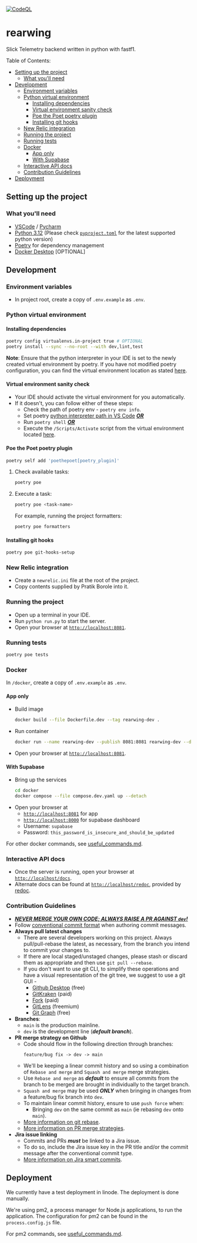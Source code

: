 [![CodeQL](https://github.com/Slick-Telemetry/rearwing/actions/workflows/codeql.yml/badge.svg?branch=main)](https://github.com/Slick-Telemetry/rearwing/actions/workflows/codeql.yml)

# rearwing <!-- omit from toc -->

Slick Telemetry backend written in python with fastf1.

Table of Contents:

- [Setting up the project](#setting-up-the-project)
  - [What you'll need](#what-youll-need)
- [Development](#development)
  - [Environment variables](#environment-variables)
  - [Python virtual environment](#python-virtual-environment)
    - [Installing dependencies](#installing-dependencies)
    - [Virtual environment sanity check](#virtual-environment-sanity-check)
    - [Poe the Poet poetry plugin](#poe-the-poet-poetry-plugin)
    - [Installing git hooks](#installing-git-hooks)
  - [New Relic integration](#new-relic-integration)
  - [Running the project](#running-the-project)
  - [Running tests](#running-tests)
  - [Docker](#docker)
    - [App only](#app-only)
    - [With Supabase](#with-supabase)
  - [Interactive API docs](#interactive-api-docs)
  - [Contribution Guidelines](#contribution-guidelines)
- [Deployment](#deployment)

## Setting up the project

### What you'll need

- [VSCode](https://code.visualstudio.com/) / [Pycharm](https://www.jetbrains.com/pycharm/)
- [Python 3.12](https://www.python.org/) (Please check [`pyproject.toml`](./pyproject.toml) for the latest supported python version)
- [Poetry](https://python-poetry.org/docs/#installing-with-the-official-installer) for dependency management
- [Docker Desktop](https://docs.docker.com/desktop/) [OPTIONAL]

## Development

### Environment variables

- In project root, create a copy of `.env.example` as `.env`.

### Python virtual environment

#### Installing dependencies

```sh
poetry config virtualenvs.in-project true # OPTIONAL
poetry install --sync --no-root --with dev,lint,test
```

**Note**: Ensure that the python interpreter in your IDE is set to the newly created virtual environment by poetry. If you have not modified poetry configuration, you can find the virtual environment location as stated [here](https://python-poetry.org/docs/configuration/#cache-directory).

#### Virtual environment sanity check

- Your IDE should activate the virtual environment for you automatically.
- If it doesn't, you can follow either of these steps:
  - Check the path of poetry env - `poetry env info`.
  -  Set poetry [python interpreter path in VS Code](https://code.visualstudio.com/docs/python/environments#_working-with-python-interpreters) <u> ***OR*** </u>
  -  Run `poetry shell` <u> ***OR*** </u>
  -  Execute the `/Scripts/Activate` script from the virtual environment located [here](https://python-poetry.org/docs/configuration/#cache-directory).


#### Poe the Poet poetry plugin

```sh
poetry self add 'poethepoet[poetry_plugin]'
```

1. Check available tasks:
   ```sh
   poetry poe
   ```
2. Execute a task:
   ```sh
   poetry poe <task-name>
   ```
    For example, running the project formatters:
    ```sh
    poetry poe formatters
    ```

#### Installing git hooks

```sh
poetry poe git-hooks-setup
```

### New Relic integration

 - Create a `newrelic.ini` file at the root of the project.
 - Copy contents supplied by Pratik Borole into it.

### Running the project

- Open up a terminal in your IDE.
- Run `python run.py` to start the server.
- Open your browser at [`http://localhost:8081`](http://localhost:8081).

### Running tests

```sh
poetry poe tests
```

### Docker

In `/docker`, create a copy of `.env.example` as `.env`.

#### App only

- Build image
  ```sh
  docker build --file Dockerfile.dev --tag rearwing-dev .
  ```
- Run container
  ```sh
  docker run --name rearwing-dev --publish 8081:8081 rearwing-dev --detach
  ```
- Open your browser at [`http://localhost:8081`](http://localhost:8081).

#### With Supabase

- Bring up the services
  ```sh
  cd docker
  docker compose --file compose.dev.yaml up --detach
  ```
- Open your browser at
  - [`http://localhost:8081`](http://localhost:8081) for app
  - [`http://localhost:8000`](http://localhost:8000) for supabase dashboard
  - Username: `supabase`
  - Password: `this_password_is_insecure_and_should_be_updated`

For other docker commands, see [useful_commands.md](./useful_commands.md).

### Interactive API docs

- Once the server is running, open your browser at [`http://localhost/docs`](http://localhost/docs).
- Alternate docs can be found at [`http://localhost/redoc`](http://localhost/redoc), provided by [redoc](https://github.com/Redocly/redoc).

### Contribution Guidelines

- <u> ***NEVER MERGE YOUR OWN CODE; ALWAYS RAISE A PR AGAINST `dev`!*** </u>
- Follow [conventional commit format](https://www.conventionalcommits.org/en/v1.0.0/) when authoring commit messages.
- **Always pull latest changes**
  - There are several developers working on this project. Always pull/pull-rebase the latest, as necessary, from the branch you intend to commit your changes to.
  - If there are local staged/unstaged changes, please stash or discard them as appropriate and then use `git pull --rebase`.
  - If you don't want to use git CLI, to simplify these operations and have a visual representation of the git tree, we suggest to use a git GUI -
    - [Github Desktop](https://desktop.github.com/) (free)
    - [GitKraken](https://www.gitkraken.com/) (paid)
    - [Fork](https://git-fork.com/) (paid)
    - [GitLens](https://marketplace.visualstudio.com/items?itemName=eamodio.gitlens) (freemium)
    - [Git Graph](https://marketplace.visualstudio.com/items?itemName=mhutchie.git-graph) (free)
- **Branches**:
  - `main` is the production mainline.
  - `dev` is the development line (***default branch***).
- **PR merge strategy on Github**
  - Code should flow in the following direction through branches:
    ```
    feature/bug fix -> dev -> main
    ```
  - We'll be keeping a linear commit history and so using a combination of `Rebase and merge` and `Squash and merge` merge strategies.
  - Use `Rebase and merge` as ***default*** to ensure all commits from the branch to be merged are brought in individually to the target branch.
  - `Squash and merge` may be used ***ONLY*** when bringing in changes from a feature/bug fix branch into `dev`.
  - To maintain linear commit history, ensure to use `push force` when:
    - Bringing `dev` on the same commit as `main` (ie rebasing `dev` onto `main`).
  - [More information on git rebase](https://www.atlassian.com/git/tutorials/rewriting-history/git-rebase).
  - [More information on PR merge strategies](https://docs.github.com/en/repositories/configuring-branches-and-merges-in-your-repository/configuring-pull-request-merges/about-merge-methods-on-github).
- **Jira issue linking**
  - Commits and PRs ***must*** be linked to a Jira issue.
  - To do so, include the Jira issue key in the PR title and/or the commit message after the conventional commit type.
  - [More information on Jira smart commits](https://support.atlassian.com/jira-software-cloud/docs/process-issues-with-smart-commits/).

## Deployment

We currently have a test deployment in linode. The deployment is done manually.

We're using pm2, a process manager for Node.js applications, to run the application. The configuration for pm2 can be found in the `process.config.js` file.

For pm2 commands, see [useful_commands.md](./useful_commands.md).
